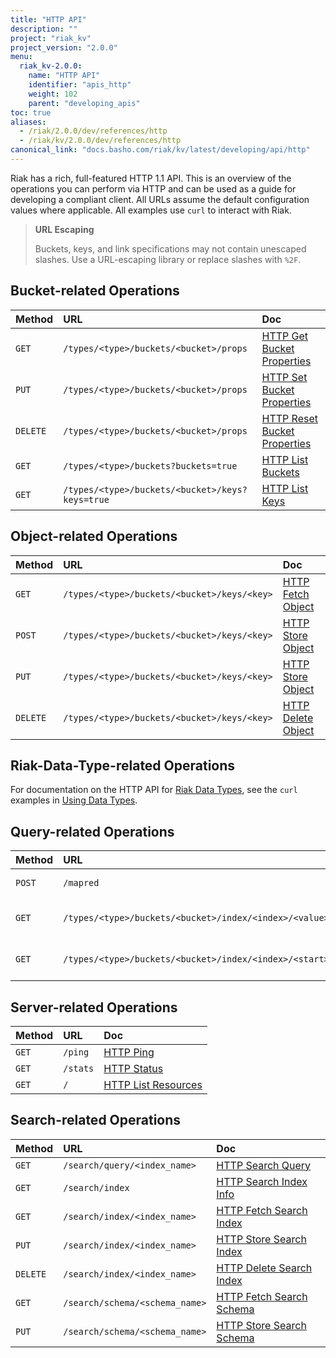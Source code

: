 ```yaml
---
title: "HTTP API"
description: ""
project: "riak_kv"
project_version: "2.0.0"
menu:
  riak_kv-2.0.0:
    name: "HTTP API"
    identifier: "apis_http"
    weight: 102
    parent: "developing_apis"
toc: true
aliases:
  - /riak/2.0.0/dev/references/http
  - /riak/kv/2.0.0/dev/references/http
canonical_link: "docs.basho.com/riak/kv/latest/developing/api/http"
---
```


Riak has a rich, full-featured HTTP 1.1 API. This is an overview of the
operations you can perform via HTTP and can be used as a guide for
developing a compliant client. All URLs assume the default configuration
values where applicable. All examples use `curl` to interact with Riak.

> **URL Escaping**
>
> Buckets, keys, and link specifications may not contain unescaped
slashes. Use a URL-escaping library or replace slashes with `%2F`.

## Bucket-related Operations

Method | URL | Doc
:------|:----|:---
`GET` | `/types/<type>/buckets/<bucket>/props` | [HTTP Get Bucket Properties](/riak/kv/2.0.0/developing/api/http/get-bucket-props)
`PUT` | `/types/<type>/buckets/<bucket>/props` | [HTTP Set Bucket Properties](/riak/kv/2.0.0/developing/api/http/set-bucket-props)
`DELETE` | `/types/<type>/buckets/<bucket>/props` | [HTTP Reset Bucket Properties](/riak/kv/2.0.0/developing/api/http/reset-bucket-props)
`GET` | `/types/<type>/buckets?buckets=true` | [HTTP List Buckets](/riak/kv/2.0.0/developing/api/http/list-buckets)
`GET` | `/types/<type>/buckets/<bucket>/keys?keys=true` | [HTTP List Keys](/riak/kv/2.0.0/developing/api/http/list-keys)

## Object-related Operations

Method | URL | Doc
:------|:----|:---
`GET` | `/types/<type>/buckets/<bucket>/keys/<key>` | [HTTP Fetch Object](/riak/kv/2.0.0/developing/api/http/fetch-object)
`POST` | `/types/<type>/buckets/<bucket>/keys/<key>` | [HTTP Store Object](/riak/kv/2.0.0/developing/api/http/store-object)
`PUT` | `/types/<type>/buckets/<bucket>/keys/<key>` | [HTTP Store Object](/riak/kv/2.0.0/developing/api/http/store-object)
`DELETE` | `/types/<type>/buckets/<bucket>/keys/<key>` | [HTTP Delete Object](/riak/kv/2.0.0/developing/api/http/delete-object)

## Riak-Data-Type-related Operations

For documentation on the HTTP API for [Riak Data Types](/riak/kv/2.0.0/learn/concepts/crdts),
see the `curl` examples in [Using Data Types](/riak/kv/2.0.0/developing/data-types).

## Query-related Operations

Method | URL | Doc
:------|:----|:---
`POST` | `/mapred` | [HTTP MapReduce](/riak/kv/2.0.0/developing/api/http/mapreduce)
`GET` | `/types/<type>/buckets/<bucket>/index/<index>/<value>` | [HTTP Secondary Indexes](/riak/kv/2.0.0/developing/api/http/secondary-indexes)
`GET` | `/types/<type>/buckets/<bucket>/index/<index>/<start>/<end>` | [HTTP Secondary Indexes](/riak/kv/2.0.0/developing/api/http/secondary-indexes)

## Server-related Operations

Method | URL | Doc
:------|:----|:---
`GET` | `/ping` | [HTTP Ping](/riak/kv/2.0.0/developing/api/http/ping)
`GET` | `/stats` | [HTTP Status](/riak/kv/2.0.0/developing/api/http/status)
`GET` | `/` | [HTTP List Resources](/riak/kv/2.0.0/developing/api/http/list-resources)

## Search-related Operations

Method | URL | Doc
:------|:----|:---
`GET` | `/search/query/<index_name>` | [HTTP Search Query](/riak/kv/2.0.0/developing/api/http/search-query)
`GET` | `/search/index` | [HTTP Search Index Info](/riak/kv/2.0.0/developing/api/http/search-index-info)
`GET` | `/search/index/<index_name>` | [HTTP Fetch Search Index](/riak/kv/2.0.0/developing/api/http/fetch-search-index)
`PUT` | `/search/index/<index_name>` | [HTTP Store Search Index](/riak/kv/2.0.0/developing/api/http/store-search-index)
`DELETE` | `/search/index/<index_name>` | [HTTP Delete Search Index](/riak/kv/2.0.0/developing/api/http/delete-search-index)
`GET` | `/search/schema/<schema_name>` | [HTTP Fetch Search Schema](/riak/kv/2.0.0/developing/api/http/fetch-search-schema)
`PUT` | `/search/schema/<schema_name>` | [HTTP Store Search Schema](/riak/kv/2.0.0/developing/api/http/store-search-schema)
